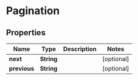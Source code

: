 # Pagination

## Properties
Name | Type | Description | Notes
------------ | ------------- | ------------- | -------------
**next** | **String** |  |  [optional]
**previous** | **String** |  |  [optional]
